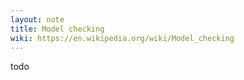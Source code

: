 ```yaml
---
layout: note
title: Model checking
wiki: https://en.wikipedia.org/wiki/Model_checking
---
```


todo
